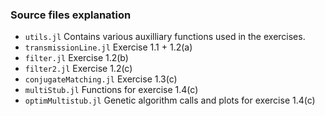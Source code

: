 ### Source files explanation
- `utils.jl` Contains various auxilliary functions used in the exercises. 
- `transmissionLine.jl` Exercise 1.1 + 1.2(a)
- `filter.jl` Exercise 1.2(b)
- `filter2.jl` Exercise 1.2(c)
- `conjugateMatching.jl` Exercise 1.3(c)
- `multiStub.jl` Functions for exercise 1.4(c)
- `optimMultistub.jl` Genetic algorithm calls and plots for exercise 1.4(c) 
